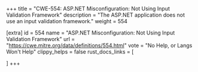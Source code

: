 +++
title = "CWE-554: ASP.NET Misconfiguration: Not Using Input Validation Framework"
description	= "The ASP.NET application does not use an input validation framework."
weight = 554

[extra]
id = 554
name = "ASP.NET Misconfiguration: Not Using Input Validation Framework"
url = "https://cwe.mitre.org/data/definitions/554.html"
vote = "No Help, or Langs Won't Help"
clippy_helps = false
rust_docs_links = [
	
]
+++

